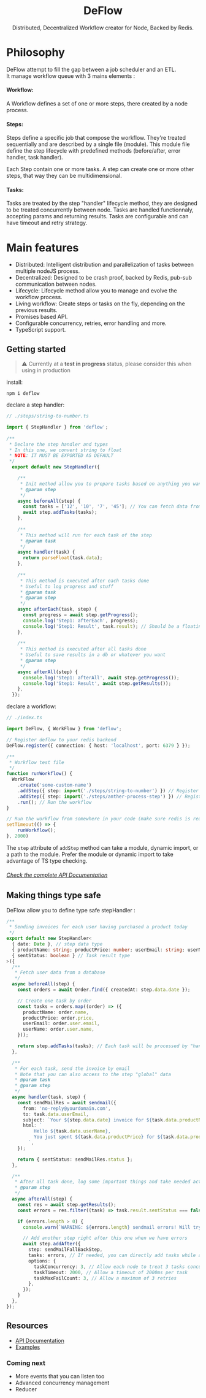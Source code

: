 <h1 align="center">DeFlow</h1>
<p align="center">Distributed, Decentralized Workflow creator for Node, Backed by Redis.</p>

# Philosophy 
DeFlow attempt to fill the gap between a job scheduler and an ETL.  
It manage workflow queue with 3 mains elements : 

#### Workflow:
A Workflow defines a set of one or more steps, there created by a node process.

#### Steps:
Steps define a specific job that compose the workflow.
They're treated sequentially and are described by a single file (module).
This module file define the step lifecycle with predefined methods (before/after, error handler, task handler).

Each Step contain one or more tasks. 
A step can create one or more other steps, that way they can be multidimensional. 

#### Tasks:
Tasks are treated by the step "handler" lifecycle method, they are designed to be treated concurrently between node.
Tasks are handled functionnaly, accepting params and returning results. 
Tasks are configurable and can have timeout and retry strategy.

# Main features
- Distributed: Intelligent distribution and parallelization of tasks between multiple nodeJS process.
- Decentralized: Designed to be crash proof, backed by Redis, pub-sub communication between nodes.
- Lifecycle: Lifecycle method allow you to manage and evolve the workflow process. 
- Living workflow: Create steps or tasks on the fly, depending on the previous results. 
- Promises based API.
- Configurable concurrency, retries, error handling and more.
- TypeScript support.

## Getting started

> :warning: Currently at a **test in progress** status, please consider this when using in production

install:
```
npm i deflow
```

declare a step handler:
```typescript
// ./steps/string-to-number.ts 

import { StepHandler } from 'deflow';
  
/**
 * Declare the step handler and types
 * In this one, we convert string to float
 * NOTE: IT MUST BE EXPORTED AS DEFAULT
 */
  export default new StepHandler({

    /**
     * Init method allow you to prepare tasks based on anything you want
     * @param step
     */
    async beforeAll(step) {
      const tasks = ['12', '10', '7', '45']; // You can fetch data from external source or db
      await step.addTasks(tasks);
    },
  
    /**
     * This method will run for each task of the step
     * @param task
     */
    async handler(task) {
      return parseFloat(task.data);
    },
  
    /**
     * This method is executed after each tasks done
     * Useful to log progress and stuff
     * @param task
     * @param step
     */
    async afterEach(task, step) {
      const progress = await step.getProgress();
      console.log('Step1: afterEach', progress);
      console.log('Step1: Result', task.result); // Should be a floating number
    },
  
    /**
     * This method is executed after all tasks done
     * Useful to save results in a db or whatever you want
     * @param step
     */
    async afterAll(step) {
      console.log('Step1: afterAll', await step.getProgress());
      console.log('Step1: Result', await step.getResults());
    },
  });
```

declare a workflow:
```typescript
// ./index.ts 

import DeFlow, { WorkFlow } from 'deflow';

// Register deflow to your redis backend
DeFlow.register({ connection: { host: 'localhost', port: 6379 } });

/**
 * Workflow test file
 */
function runWorkflow() {
  WorkFlow
    .create('some-custom-name')
    .addStep({ step: import('./steps/string-to-number') }) // Register the step
    .addStep({ step: import('./steps/anther-process-step') }) // Register the step
    .run(); // Run the workflow
}

// Run the workflow from somewhere in your code (make sure redis is ready before)
setTimeout(() => {
    runWorkflow();
}, 2000)
```

The `step` attribute of `addStep` method can take a module, dynamic import, or a path to the module.
Prefer the module or dynamic import to take advantage of TS type checking.

###### [Check the complete API Documentation](https://github.com/Fabiencdp/Deflow/tree/main/docs/api.md)


## Making things type safe

DeFlow allow you to define type safe stepHandler :

```typescript
/**
 * Sending invoices for each user having purchased a product today
 */
export default new StepHandler<
  { date: Date }, // step data type
  { productName: string; productPrice: number; userEmail: string; userName: string }, // Task data type
  { sentStatus: boolean } // Task result type
>({
  /**
   * Fetch user data from a database
   */
  async beforeAll(step) {
    const orders = await Order.find({ createdAt: step.data.date });

    // Create one task by order
    const tasks = orders.map((order) => ({
      productName: order.name,
      productPrice: order.price,
      userEmail: order.user.email,
      userName: order.user.name,
    }));

    return step.addTasks(tasks); // Each task will be processed by "handler" method
  },

  /**
   * For each task, send the invoice by email
   * Note that you can also access to the step "global" data
   * @param task
   * @param step
   */
  async handler(task, step) {
    const sendMailRes = await sendmail({
      from: 'no-reply@yourdomain.com',
      to: task.data.userEmail,
      subject: `Your ${step.data.date} invoice for ${task.data.productName}`,
      html: `
          Hello ${task.data.userName},
          You just spent ${task.data.productPrice} for ${task.data.productName}
        `,
    });

    return { sentStatus: sendMailRes.status };
  },

  /**
   * After all task done, log some important things and take needed actions based on results
   * @param step
   */
  async afterAll(step) {
    const res = await step.getResults();
    const errors = res.filter((task) => task.result.sentStatus === false);

    if (errors.length > 0) {
      console.warn(`WARNING: ${errors.length} sendmail errors! Will try fallback method`);

      // Add another step right after this one when we have errors
      await step.addAfter({
        step: sendMailFallBackStep,
        tasks: errors, // If needed, you can directly add tasks while adding step
        options: {
          taskConcurrency: 3, // Allow each node to treat 3 tasks concurrently
          taskTimeout: 2000, // Allow a timeout of 2000ms per task
          taskMaxFailCount: 3, // Allow a maximum of 3 retries
        },
      });
    }
  },
});

```

## Resources

- [API Documentation](https://github.com/Fabiencdp/Deflow/tree/main/docs/api.md)
- [Examples](https://github.com/Fabiencdp/Deflow/tree/main/examples)


### Coming next
- More events that you can listen too
- Advanced concurrency management
- Reducer
